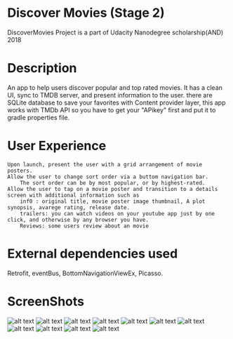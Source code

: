 # Discover Movies (Stage 2)
DiscoverMovies Project is a part of Udacity Nanodegree scholarship(AND) 2018

# Description
An app to help users discover popular and top rated movies. It has a clean UI, sync to TMDB server, and present information to the user. there are SQLite database to save your favorites with Content provider layer,
this app works with TMDb API so you have to get your "APikey" first and put it to gradle properties file.

# User Experience

    Upon launch, present the user with a grid arrangement of movie posters.
    Allow the user to change sort order via a buttom navigation bar.
        The sort order can be by most popular, or by highest-rated.
    Allow the user to tap on a movie poster and transition to a details screen with additional information such as
        inf0 : original title, movie poster image thumbnail, A plot synopsis, avarege rating, release date.
        trailers: you can watch videos on your youtube app just by one click, and otherwise by any browser you have. 
        Reviews: some users review about an movie

# External dependencies used
Retrofit,
eventBus,
BottomNavigationViewEx,
Picasso.

# ScreenShots

![alt text](https://github.com/Amrhalawani/discoverMovies2/blob/master/screenshots/Screenshot_1527671731.png?raw=true "Popularity")
![alt text](https://github.com/Amrhalawani/discoverMovies2/blob/master/screenshots/Screenshot_1527671772.png?raw=true "Popularity")
![alt text](https://github.com/Amrhalawani/discoverMovies2/blob/master/screenshots/Screenshot_1527671849.png?raw=true "Popularity")
![alt text](https://github.com/Amrhalawani/discoverMovies2/blob/master/screenshots/Screenshot_1527671876.png?raw=true "Popularity")
![alt text](https://github.com/Amrhalawani/discoverMovies2/blob/master/screenshots/Screenshot_1527671891.png?raw=true "Popularity")
![alt text](https://github.com/Amrhalawani/discoverMovies2/blob/master/screenshots/Screenshot_1527671919.png?raw=true "Popularity")
![alt text](https://github.com/Amrhalawani/discoverMovies2/blob/master/screenshots/Screenshot_1527671967.png?raw=true "Popularity")
![alt text](https://github.com/Amrhalawani/discoverMovies2/blob/master/screenshots/a25ca07a-3eda-496a-977e-435a35cf8fb9.jfif?raw=true "Popularity")
![alt text](https://github.com/Amrhalawani/discoverMovies2/blob/master/screenshots/Screenshot_1527672069.png?raw=true "Popularity")
![alt text](https://github.com/Amrhalawani/discoverMovies2/blob/master/screenshots/Screenshot_1527672298.png?raw=true "Popularity")
![alt text](https://github.com/Amrhalawani/discoverMovies2/blob/master/screenshots/Screenshot_1527672701.png?raw=true "Popularity")
